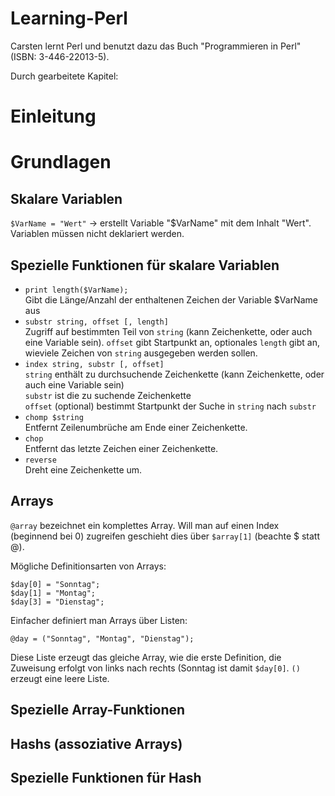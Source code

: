 # Learning-Perl
Carsten lernt Perl und benutzt dazu das Buch "Programmieren in Perl" (ISBN: 3-446-22013-5).

Durch gearbeitete Kapitel:

# Einleitung
# Grundlagen
## Skalare Variablen
`$VarName = "Wert"` -> erstellt Variable "$VarName" mit dem Inhalt "Wert". Variablen müssen nicht deklariert werden.

## Spezielle Funktionen für skalare Variablen
* `print length($VarName);`<br>
  Gibt die Länge/Anzahl der enthaltenen Zeichen der Variable $VarName aus
* `substr string, offset [, length]`<br>
  Zugriff auf bestimmten Teil von `string` (kann Zeichenkette, oder auch eine Variable sein). `offset` gibt Startpunkt an, optionales `length` gibt an, wieviele Zeichen von `string` ausgegeben werden sollen.
* `index string, substr [, offset]`<br>
  `string` enthält zu durchsuchende Zeichenkette (kann Zeichenkette, oder auch eine Variable sein)<br>
  `substr` ist die zu suchende Zeichenkette<br>
  `offset` (optional) bestimmt Startpunkt der Suche in `string` nach `substr`
* `chomp $string`<br>
  Entfernt Zeilenumbrüche am Ende einer Zeichenkette.
* `chop`<br>
  Entfernt das letzte Zeichen einer Zeichenkette.
* `reverse`<br>
  Dreht eine Zeichenkette um.
## Arrays
`@array` bezeichnet ein komplettes Array. Will man auf einen Index (beginnend bei 0) zugreifen geschieht dies über `$array[1]` (beachte $ statt @).

Mögliche Definitionsarten von Arrays:

    $day[0] = "Sonntag";
    $day[1] = "Montag";
    $day[3] = "Dienstag";

Einfacher definiert man Arrays über Listen:

    @day = ("Sonntag", "Montag", "Dienstag");

Diese Liste erzeugt das gleiche Array, wie die erste Definition, die Zuweisung erfolgt von links nach rechts (Sonntag ist damit `$day[0]`. `()` erzeugt eine leere Liste.


## Spezielle Array-Funktionen
## Hashs (assoziative Arrays)
## Spezielle Funktionen für Hash

